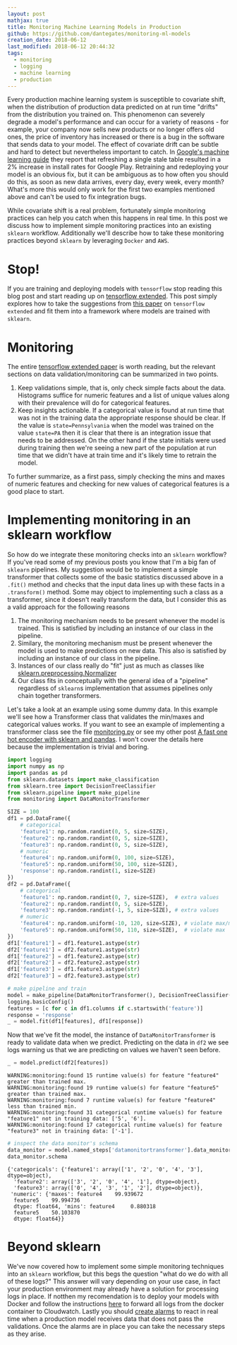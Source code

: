 ```yaml
---
layout: post
mathjax: true
title: Monitoring Machine Learning Models in Production
github: https://github.com/dantegates/monitoring-ml-models
creation_date: 2018-06-12
last_modified: 2018-06-12 20:44:32
tags: 
  - monitoring
  - logging
  - machine learning
  - production
---
```



Every production machine learning system is susceptible to covariate shift, when the distribution of production data predicted on at run time "drifts" from the distribution you trained on. This phenomenon can severely degrade a model's performance and can occur for a variety of reasons - for example, your company now sells new products or no longer offers old ones, the price of inventory has increased or there is a bug in the software that sends data to your model. The effect of covariate drift can be subtle and hard to detect but nevertheless important to catch. In [Google's machine learning guide](https://developers.google.com/machine-learning/rules-of-ml/) they report that refreshing a single stale table resulted in a 2% increase in install rates for Google Play. Retraining and redeploying your model is an obvious fix, but it can be ambiguous as to how often you should do this, as soon as new data arrives, every day, every week, every month? What's more this would only work for the first two examples mentioned above and can't be used to fix integration bugs.

While covariate shift is a real problem, fortunately simple monitoring practices can help you catch when this happens in real time. In this post we discuss how to implement simple monitoring practices into an existing `sklearn` workflow. Additionally we'll describe how to take these monitoring practices beyond `sklearn` by leveraging `Docker` and `AWS`.

# Stop!

If you are training and deploying models with `tensorflow` stop reading this blog post and start reading up on [tensorflow extended](https://github.com/TensorLab/tensorfx). This post simply explores how to take the suggestions from [this paper](http://delivery.acm.org/10.1145/3100000/3098021/p1387-baylor.pdf?ip=96.227.139.21&id=3098021&acc=OPENTOC&key=4D4702B0C3E38B35%2E4D4702B0C3E38B35%2E4D4702B0C3E38B35%2E054E54E275136550&__acm__=1528232488_9428c653977a1be26af908c3c5b37eeb) on `tensorflow extended` and fit them into a framework where models are trained with `sklearn`.

# Monitoring

The entire [tensorflow extended paper](https://github.com/TensorLab/tensorfx) is worth reading, but the relevant sections on data validation/monitoring can be summarized in two points.

1. Keep validations simple, that is, only check simple facts about the data. Histograms suffice for numeric features and a list of unique values along with their prevalence will do for categorical features.
2. Keep insights actionable. If a categorical value is found at run time that was not in the training data the appropriate response should be clear. If the value is `state=Pennsylvania` when the model was trained on the value `state=PA` then it is clear that there is an integration issue that needs to be addressed. On the other hand if the state initials were used during training then we're seeing a new part of the population at run time that we didn't have at train time and it's likely time to retrain the model.

To further summarize, as a first pass, simply checking the mins and maxes of numeric features and checking for new values of categorical features is a good place to start.

# Implementing monitoring in an sklearn workflow

So how do we integrate these monitoring checks into an `sklearn` workflow? If you've read some of my previous posts you know that I'm a big fan of `sklearn` pipelines. My suggestion would be to implement a simple transformer that collects some of the basic statistics discussed above in a `.fit()` method and checks that the input data lines up with these facts in a `.transform()` method. Some may object to implementing such a class as a transformer, since it doesn't really transform the data, but I consider this as a valid approach for the following reasons

1. The monitoring mechanism needs to be present whenever the model is trained. This is satisfied by including an instance of our class in the pipeline.
2. Similary, the monitoring mechanism must be present whenever the model is used to make predictions on new data. This also is satisfied by including an instance of our class in the pipeline.
3. Instances of our class really do "fit" just as much as classes like [sklearn.preprocessing.Normalizer](http://scikit-learn.org/stable/modules/generated/sklearn.preprocessing.Normalizer.html)
4. Our class fits in conceptually with the general idea of a "pipeline" regardless of `sklearn`s implementation that assumes pipelines only chain together transformers.

Let's take a look at an example using some dummy data. In this example we'll see how a Transformer class that validates the min/maxes and categorical values works. If you want to see an example of implementing a transformer class see the file [monitoring.py]() or see my other post [A fast one hot encoder with sklearn and pandas](https://dantegates.github.io/A-Fast-One-Hot-Encoder/). I won't cover the details here because the implementation is trivial and boring.


```python
import logging
import numpy as np
import pandas as pd
from sklearn.datasets import make_classification
from sklearn.tree import DecisionTreeClassifier
from sklearn.pipeline import make_pipeline
from monitoring import DataMonitorTransformer
```


```python
SIZE = 100
df1 = pd.DataFrame({
    # categorical
    'feature1': np.random.randint(0, 5, size=SIZE),
    'feature2': np.random.randint(0, 5, size=SIZE),
    'feature3': np.random.randint(0, 5, size=SIZE),
    # numeric
    'feature4': np.random.uniform(0, 100, size=SIZE),
    'feature5': np.random.uniform(50, 100, size=SIZE),
    'response': np.random.randint(1, size=SIZE)
})
df2 = pd.DataFrame({
    # categorical
    'feature1': np.random.randint(0, 7, size=SIZE),  # extra values
    'feature2': np.random.randint(0, 5, size=SIZE),
    'feature3': np.random.randint(-1, 5, size=SIZE), # extra values
    # numeric
    'feature4': np.random.uniform(-10, 120, size=SIZE), # violate max/min
    'feature5': np.random.uniform(50, 110, size=SIZE),  # violate max
})
df1['feature1'] = df1.feature1.astype(str)
df2['feature1'] = df2.feature1.astype(str)
df1['feature2'] = df1.feature2.astype(str)
df2['feature2'] = df2.feature2.astype(str)
df1['feature3'] = df1.feature3.astype(str)
df2['feature3'] = df2.feature3.astype(str)
```


```python
# make pipeline and train
model = make_pipeline(DataMonitorTransformer(), DecisionTreeClassifier())
logging.basicConfig()
features = [c for c in df1.columns if c.startswith('feature')]
response = 'response'
_ = model.fit(df1[features], df1[response])
```

Now that we've fit the model, the instance of `DataMonitorTransformer` is ready to validate data when we predict. Predicting on the data in `df2` we see logs warning us that we are predicting on values we haven't seen before.


```python
_ = model.predict(df2[features])
```

    WARNING:monitoring:found 15 runtime value(s) for feature "feature4" greater than trained max.
    WARNING:monitoring:found 19 runtime value(s) for feature "feature5" greater than trained max.
    WARNING:monitoring:found 7 runtime value(s) for feature "feature4" less than trained min.
    WARNING:monitoring:found 31 categorical runtime value(s) for feature "feature1" not in training data: ['5', '6'].
    WARNING:monitoring:found 17 categorical runtime value(s) for feature "feature3" not in training data: ['-1'].



```python
# inspect the data monitor's schema
data_monitor = model.named_steps['datamonitortransformer'].data_monitor
data_monitor.schema
```




    {'categoricals': {'feature1': array(['1', '2', '0', '4', '3'], dtype=object),
      'feature2': array(['3', '2', '0', '4', '1'], dtype=object),
      'feature3': array(['0', '4', '3', '1', '2'], dtype=object)},
     'numeric': {'maxes': feature4    99.939672
      feature5    99.994736
      dtype: float64, 'mins': feature4     0.880318
      feature5    50.103870
      dtype: float64}}



# Beyond sklearn

We've now covered how to implement some simple monitoring techniques into an `sklearn` workflow, but this begs the question "what do we do with all of these logs?" This answer will vary depending on your use case, in fact your production environment may already have a solution for processing logs in place. If notthen my recomendation is to deploy your models with Docker and follow the instructions [here](https://docs.docker.com/config/containers/logging/awslogs/) to forward all logs from the docker container to Cloudwatch. Lastly you should [create alarms](https://docs.aws.amazon.com/AmazonCloudWatch/latest/monitoring/ConsoleAlarms.html) to react in real time when a production model receives data that does not pass the validations. Once the alarms are in place you can take the necessary steps as they arise.